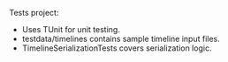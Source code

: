 Tests project:
- Uses TUnit for unit testing.
- testdata/timelines contains sample timeline input files.
- TimelineSerializationTests covers serialization logic.

